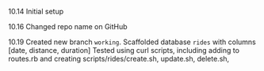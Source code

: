 10.14
Initial setup

10.16
Changed repo name on GitHub

10.19
Created new branch `working`.
Scaffolded database `rides` with columns [date, distance, duration]
Tested using curl scripts, including adding to routes.rb and creating scripts/rides/create.sh, update.sh, delete.sh, 
